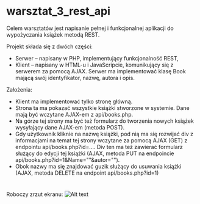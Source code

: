 # warsztat_3_rest_api

Celem warsztatów jest napisanie pełnej i funkcjonalnej aplikacji do wypożyczania książek
metodą REST.

Projekt składa się z dwóch części:
- Serwer – napisany w PHP, implementujący funkcjonalność REST,
- Klient – napisany w HTML-u i JavaScripcie, komunikujący się z serwerem za pomocą AJAX.
Serwer ma implementować klasę Book mającą swój identyfikator, nazwę, autora i opis.


Założenia:
- Klient ma implementować tylko stronę główną.
- Strona ta ma pokazać wszystkie książki stworzone w systemie. Dane mają być
wczytane AJAX-em z api/books.php.
- Na górze tej strony ma być też formularz do tworzenia nowych książek wysyłający dane
AJAX-em (metoda POST).
- Gdy użytkownik kliknie na nazwę książki, pod nią ma się rozwijać div z informacjami na temat tej
strony wczytane za pomocą AJAX (GET) z endpointu api/books.php?id=....
Div ten ma też zawierać formularz służący do edycji tej książki (AJAX, metoda PUT na endpoincie
api/books.php?id=1&Name=""&autor="").
- Obok nazwy ma się znajdować guzik służący do usuwania książki (AJAX, metoda DELETE na
endpoint api/books.php?id=1)

#

Roboczy zrzut ekranu:
![Alt text](https://images86.fotosik.pl/22/5cfc590074f30273.png "work_screen")
